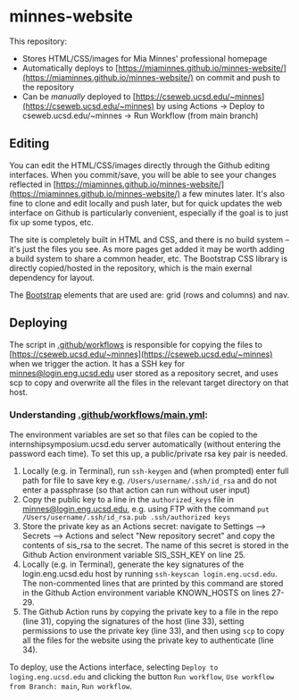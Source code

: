 # minnes-website

This repository:
* Stores HTML/CSS/images for Mia Minnes' professional homepage
* Automatically deploys to [https://miaminnes.github.io/minnes-website/](https://miaminnes.github.io/minnes-website/) on commit and push to the repository
* Can be *manually* deployed to [https://cseweb.ucsd.edu/~minnes](https://cseweb.ucsd.edu/~minnes) by using Actions -> Deploy to cseweb.ucsd.edu/~minnes -> Run Workflow (from main branch)

## Editing
You can edit the HTML/CSS/images directly through the Github editing interfaces. When you commit/save, you will be able to see your changes reflected in [https://miaminnes.github.io/minnes-website/](https://miaminnes.github.io/minnes-website/) a few minutes later. It's also fine to clone and edit locally and push later, but for quick updates the web interface on Github is particularly convenient, especially if the goal is to just fix up some typos, etc.

The site is completely built in HTML and CSS, and there is no build system – it's just the files you see. As more pages get added it may be worth adding a build system to share a common header, etc. The Bootstrap CSS library is directly copied/hosted in the repository, which is the main exernal dependency for layout.

The [Bootstrap](https://getbootstrap.com/docs/4.0/) elements that are used are: grid (rows and columns) and nav.

## Deploying
The script in [.github/workflows](.github/workflows) is responsible for copying the files to [https://cseweb.ucsd.edu/~minnes](https://cseweb.ucsd.edu/~minnes) when we trigger the action. It has a SSH key for minnes@login.eng.ucsd.edu user stored as a repository secret, and uses scp to copy and overwrite all the files in the relevant target directory on that host.

### Understanding [.github/workflows/main.yml](.github/workflows/main.yml): 
The environment variables are set so that files can be copied to the internshipsymposium.ucsd.edu server automatically
(without entering the password each time). To set this up, a public/private rsa key pair is needed.
1. Locally (e.g. in Terminal), run `ssh-keygen` and (when prompted) enter full path for file to save key e.g. `/Users/username/.ssh/id_rsa`  and do not enter a passphrase (so that action can run without user input)
2. Copy the public key to a line in the `authorized_keys` file in minnes@login.eng.ucsd.edu, e.g. using FTP with the command `put /Users/username/.ssh/id_rsa.pub .ssh/authorized keys`
3. Store the private key as an Actions secret: navigate to Settings --> Secrets --> Actions and select "New repository secret" and copy the contents of sis_rsa to the secret.  The name of this secret is stored in the Github Action environment variable SIS_SSH_KEY on line 25.
4. Locally (e.g. in Terminal), generate the key signatures of the login.eng.ucsd.edu host by running `ssh-keyscan login.eng.ucsd.edu`. The non-commented lines that are printed by this command are stored in the Github Action environment variable KNOWN_HOSTS on lines 27-29.
5. The Github Action runs by copying the private key to a file in the repo (line 31), copying the signatures of the host (line 33), setting permissions to use the private key (line 33), and then using `scp` to copy all the files for the website using the private key to authenticate (line 34).

To deploy, use the Actions interface, selecting `Deploy to loging.eng.ucsd.edu` and clicking the button `Run workflow`, `Use workflow from Branch: main`, `Run workflow`.

